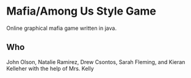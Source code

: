# Mafia/Among Us Style Game
Online graphical mafia game written in java.

## Who
John Olson, Natalie Ramirez, Drew Csontos, Sarah Fleming, and Kieran Kelleher
with the help of Mrs. Kelly
